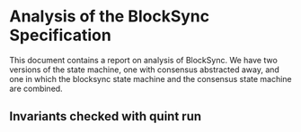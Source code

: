 # Analysis of the BlockSync Specification

This document contains a report on analysis of BlockSync. We have two versions of the
state machine, one with consensus abstracted away, and one in which the blocksync
state machine and the consensus state machine are combined.

## Invariants checked with quint run 

